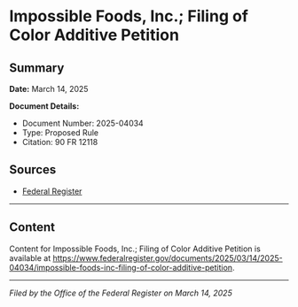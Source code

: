 # Impossible Foods, Inc.; Filing of Color Additive Petition

## Summary

**Date:** March 14, 2025

**Document Details:**
- Document Number: 2025-04034
- Type: Proposed Rule
- Citation: 90 FR 12118

## Sources
- [Federal Register](https://www.federalregister.gov/documents/2025/03/14/2025-04034/impossible-foods-inc-filing-of-color-additive-petition)

---

## Content

Content for Impossible Foods, Inc.; Filing of Color Additive Petition is available at https://www.federalregister.gov/documents/2025/03/14/2025-04034/impossible-foods-inc-filing-of-color-additive-petition.

---

*Filed by the Office of the Federal Register on March 14, 2025*
